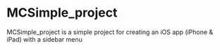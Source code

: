 MCSimple_project
================

MCSimple_project is a simple project for creating an iOS app (iPhone & iPad) with a sidebar menu
